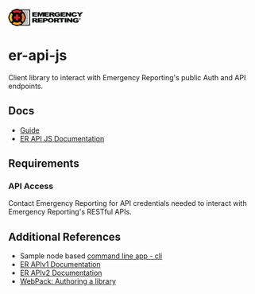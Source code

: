 ![](./assets/logo-basic.png)

# er-api-js

Client library to interact with Emergency Reporting's public Auth and API endpoints.

## Docs

* [Guide](https://emergencyreporting.github.io/er-api-js/tutorial-1.%20Overview.html)
* [ER API JS Documentation](https://emergencyreporting.github.io/er-api-js)

## Requirements

### API Access

Contact Emergency Reporting for API credentials needed to interact with Emergency Reporting's RESTful APIs.

## Additional References

* Sample node based [command line app - cli](https://github.com/EmergencyReporting/er-api-cli)
* [ER APIv1 Documentation](https://api.emergencyreporting.com/V1/docs/index.html)
* [ER APIv2 Documentation](https://api.emergencyreporting.com/V2/documentation)
* [WebPack: Authoring a library](https://webpack.js.org/guides/author-libraries/#authoring-a-library)
